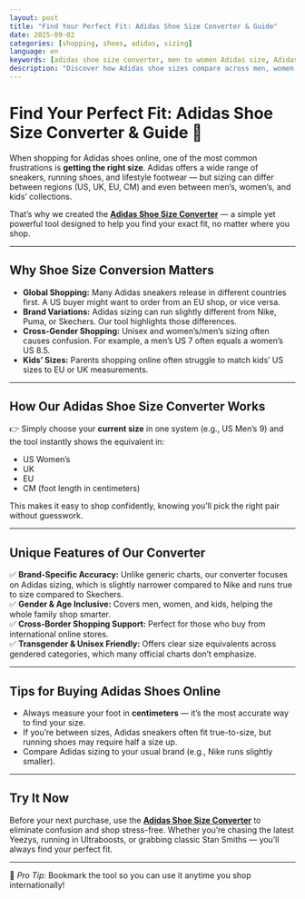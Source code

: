 ```yaml
---
layout: post
title: "Find Your Perfect Fit: Adidas Shoe Size Converter & Guide"
date: 2025-09-02
categories: [shopping, shoes, adidas, sizing]
language: en
keywords: [adidas shoe size converter, men to women Adidas size, Adidas sizing insights, Adidas runs small, wide feet Adidas shoes]
description: "Discover how Adidas shoe sizes compare across men, women, and kids, plus fit insights for Air Force 1, Dunks, and more with our smart Adidas size converter."
---
```

# Find Your Perfect Fit: Adidas Shoe Size Converter & Guide 👟  

When shopping for Adidas shoes online, one of the most common frustrations is **getting the right size**. Adidas offers a wide range of sneakers, running shoes, and lifestyle footwear — but sizing can differ between regions (US, UK, EU, CM) and even between men’s, women’s, and kids’ collections.  

That’s why we created the **[Adidas Shoe Size Converter](https://www.easydailytools.com/en/adidas-shoe-size-converter)** — a simple yet powerful tool designed to help you find your exact fit, no matter where you shop.  

---

## Why Shoe Size Conversion Matters  
- **Global Shopping:** Many Adidas sneakers release in different countries first. A US buyer might want to order from an EU shop, or vice versa.  
- **Brand Variations:** Adidas sizing can run slightly different from Nike, Puma, or Skechers. Our tool highlights those differences.  
- **Cross-Gender Shopping:** Unisex and women’s/men’s sizing often causes confusion. For example, a men’s US 7 often equals a women’s US 8.5.  
- **Kids’ Sizes:** Parents shopping online often struggle to match kids’ US sizes to EU or UK measurements.  

---

## How Our Adidas Shoe Size Converter Works  
👉 Simply choose your **current size** in one system (e.g., US Men’s 9) and the tool instantly shows the equivalent in:  
- US Women’s  
- UK  
- EU  
- CM (foot length in centimeters)  

This makes it easy to shop confidently, knowing you’ll pick the right pair without guesswork.  

---

## Unique Features of Our Converter  
✅ **Brand-Specific Accuracy:** Unlike generic charts, our converter focuses on Adidas sizing, which is slightly narrower compared to Nike and runs true to size compared to Skechers.  
✅ **Gender & Age Inclusive:** Covers men, women, and kids, helping the whole family shop smarter.  
✅ **Cross-Border Shopping Support:** Perfect for those who buy from international online stores.  
✅ **Transgender & Unisex Friendly:** Offers clear size equivalents across gendered categories, which many official charts don’t emphasize.  

---

## Tips for Buying Adidas Shoes Online  
- Always measure your foot in **centimeters** — it’s the most accurate way to find your size.  
- If you’re between sizes, Adidas sneakers often fit true-to-size, but running shoes may require half a size up.  
- Compare Adidas sizing to your usual brand (e.g., Nike runs slightly smaller).  

---

## Try It Now  
Before your next purchase, use the **[Adidas Shoe Size Converter](https://www.easydailytools.com/en/adidas-shoe-size-converter)** to eliminate confusion and shop stress-free. Whether you’re chasing the latest Yeezys, running in Ultraboosts, or grabbing classic Stan Smiths — you’ll always find your perfect fit.  

---

📌 *Pro Tip:* Bookmark the tool so you can use it anytime you shop internationally!  
